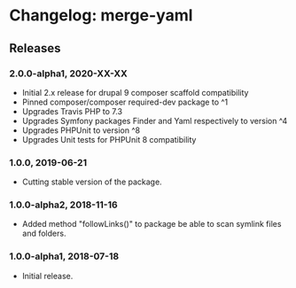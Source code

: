 # Changelog: merge-yaml

## Releases

### 2.0.0-alpha1, 2020-XX-XX
- Initial 2.x release for drupal 9 composer scaffold compatibility
- Pinned composer/composer required-dev package to ^1
- Upgrades Travis PHP to 7.3
- Upgrades Symfony packages Finder and Yaml respectively to version ^4
- Upgrades PHPUnit to version ^8
- Upgrades Unit tests for PHPUnit 8 compatibility

### 1.0.0, 2019-06-21
- Cutting stable version of the package.

### 1.0.0-alpha2, 2018-11-16
- Added method "followLinks()" to package be able to scan symlink files and folders.

### 1.0.0-alpha1, 2018-07-18
- Initial release.
